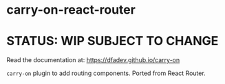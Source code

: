 # carry-on-react-router

# STATUS: WIP SUBJECT TO CHANGE

Read the documentation at: https://dfadev.github.io/carry-on

`carry-on` plugin to add routing components.  Ported from React Router.

